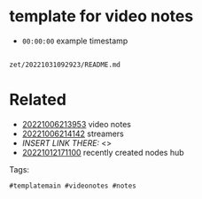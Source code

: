 # template for video notes

- `00:00:00` example timestamp

```
```

` zet/20221031092923/README.md `

# Related

- [20221006213953](/zet/20221006213953/README.md) video notes
- [20221006214142](/zet/20221006214142/README.md) streamers
- *INSERT LINK THERE:* <>
- [20221012171100](/zet/20221012171100/README.md) recently created nodes hub

Tags:

    #templatemain #videonotes #notes
